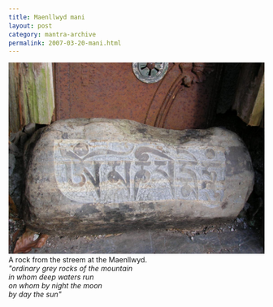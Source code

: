 ```yaml
---
title: Maenllwyd mani 
layout: post
category: mantra-archive
permalink: 2007-03-20-mani.html
---
```



![mani 6](/assets/images/mani/mani6.jpg)  
A rock from the streem at the Maenllwyd.  
*"ordinary grey rocks of the mountain  
in whom deep waters run  
on whom by night the moon  
by day the sun"*
